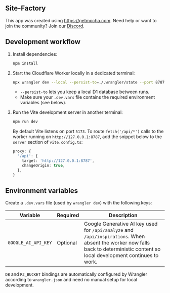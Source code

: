 ## Site-Factory

This app was created using https://getmocha.com.
Need help or want to join the community? Join our [Discord](https://discord.gg/shDEGBSe2d).

## Development workflow

1. Install dependencies:

   ```bash
   npm install
   ```

2. Start the Cloudflare Worker locally in a dedicated terminal:

   ```bash
   npx wrangler dev --local --persist-to=./.wrangler/state --port 8787
   ```

   - `--persist-to` lets you keep a local D1 database between runs.
   - Make sure your `.dev.vars` file contains the required environment variables (see below).

3. Run the Vite development server in another terminal:

   ```bash
   npm run dev
   ```

   By default Vite listens on port `5173`. To route `fetch('/api/*')` calls to the worker running on `http://127.0.0.1:8787`, add the snippet below to the `server` section of `vite.config.ts`:

   ```ts
   proxy: {
     '/api': {
       target: 'http://127.0.0.1:8787',
       changeOrigin: true,
     },
   }
   ```

## Environment variables

Create a `.dev.vars` file (used by `wrangler dev`) with the following keys:

| Variable             | Required | Description |
| -------------------- | -------- | ----------- |
| `GOOGLE_AI_API_KEY`  | Optional | Google Generative AI key used for `/api/analyze` and `/api/inspirations`. When absent the worker now falls back to deterministic content so local development continues to work. |

`DB` and `R2_BUCKET` bindings are automatically configured by Wrangler according to `wrangler.json` and need no manual setup for local development.
